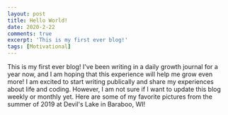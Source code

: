 ```yaml
---
layout: post
title: Hello World!
date: 2020-2-22
comments: true
excerpt: 'This is my first ever blog!'
tags: [Motivational]
---
```


This is my first ever blog! I've been writing in a daily growth journal for a year now, and I am hoping that this experience will help me grow even more! I am excited to start writing publically and share my experiences about life and coding. However, I am not sure if I want to update this blog weekly or monthly yet. Here are some of my favorite pictures from the summer of 2019 at Devil's Lake in Baraboo, WI!

<!-- <img src="../assets/img/HelloWorld/Pic1.jpg" alt="Picture 1" style="width:350px; height=350px;"/>

<img src="../assets/img/HelloWorld/Pic2.jpg" alt="Picture 2" style="width:350px; height=300px;"/> -->
